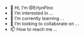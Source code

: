 - 👋 Hi, I’m @ErlynPino
- 👀 I’m interested in ...
- 🌱 I’m currently learning ...
- 💞️ I’m looking to collaborate on ...
- 📫 How to reach me ...

<!---
ErlynPino/ErlynPino is a ✨ special ✨ repository because its `README.md` (this file) appears on your GitHub profile.
You can click the Preview link to take a look at your changes.
--->
